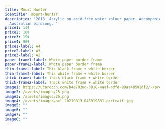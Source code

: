 ```yaml
---
title: Mount Hunter
identifier: mount-hunter
description: "2018. Acrylic on acid-free water colour paper. Accompanied by
  Australian birdsong. "
price1: 130
price2: 160
price3: 190
price4: 960
price1-label: A4
price2-label: A3
price3-label: A2
paper-frame1-label: White paper border frame
paper-frame2-label: White paper border frame
thin-frame1-label: Thin black frame + white border
thin-frame2-label: Thin white frame + white border
thick-frame1-label: Thick black frame + white border
thick-frame2-label: Thick white frame + white border
image1: https://ucarecdn.com/b4e793ec-3818-4aaf-adfd-99aa40501df2/-/preview/-/enhance/69/-/sharp/12/
image2: /assets/images/25.png
image3: /assets/images/26.png
image4: /assets/images/pxl_20210813_045919831.portrait.jpg
image5: ""
image6: ""
image7: ""
image8: ""
---
```

